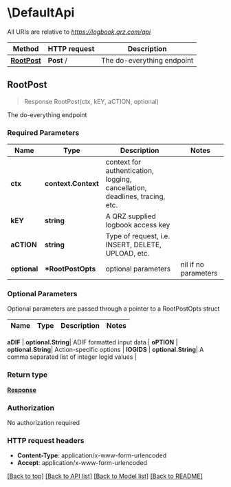 # \DefaultApi

All URIs are relative to *https://logbook.qrz.com/api*

| Method                                 | HTTP request | Description                |
| -------------------------------------- | ------------ | -------------------------- |
| [**RootPost**](DefaultApi.md#RootPost) | **Post** /   | The do-everything endpoint |

## RootPost

> Response RootPost(ctx, kEY, aCTION, optional)

The do-everything endpoint

### Required Parameters

| Name         | Type                | Description                                                                 | Notes                |
| ------------ | ------------------- | --------------------------------------------------------------------------- | -------------------- |
| **ctx**      | **context.Context** | context for authentication, logging, cancellation, deadlines, tracing, etc. |
| **kEY**      | **string**          | A QRZ supplied logbook access key                                           |
| **aCTION**   | **string**          | Type of request, i.e. INSERT, DELETE, UPLOAD, etc.                          |
| **optional** | **\*RootPostOpts**  | optional parameters                                                         | nil if no parameters |

### Optional Parameters

Optional parameters are passed through a pointer to a RootPostOpts struct

| Name | Type | Description | Notes |
| ---- | ---- | ----------- | ----- |

**aDIF** | **optional.String**| ADIF formatted input data | **oPTION** |
**optional.String**| Action-specific options | **lOGIDS** | **optional.String**|
A comma separated list of integer logid values |

### Return type

[**Response**](Response.md)

### Authorization

No authorization required

### HTTP request headers

- **Content-Type**: application/x-www-form-urlencoded
- **Accept**: application/x-www-form-urlencoded

[[Back to top]](#)
[[Back to API list]](../README.md#documentation-for-api-endpoints)
[[Back to Model list]](../README.md#documentation-for-models)
[[Back to README]](../README.md)
